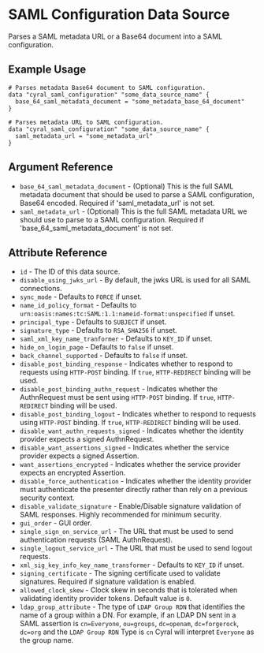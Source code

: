# SAML Configuration Data Source

Parses a SAML metadata URL or a Base64 document into a SAML configuration.

## Example Usage

```hcl
# Parses metadata Base64 document to SAML configuration.
data "cyral_saml_configuration" "some_data_source_name" {
  base_64_saml_metadata_document = "some_metadata_base_64_document"
}

# Parses metadata URL to SAML configuration.
data "cyral_saml_configuration" "some_data_source_name" {
  saml_metadata_url = "some_metadata_url"
}
```

## Argument Reference

* `base_64_saml_metadata_document` - (Optional) This is the full SAML metadata document that should be used to parse a SAML configuration, Base64 encoded. Required if 'saml_metadata_url' is not set.
* `saml_metadata_url` - (Optional) This is the full SAML metadata URL we should use to parse to a SAML configuration. Required if 'base_64_saml_metadata_document' is not set.

## Attribute Reference

* `id` - The ID of this data source.
* `disable_using_jwks_url` - By default, the jwks URL is used for all SAML connections.
* `sync_mode` - Defaults to `FORCE` if unset.
* `name_id_policy_format` - Defaults to `urn:oasis:names:tc:SAML:1.1:nameid-format:unspecified` if unset.
* `principal_type` - Defaults to `SUBJECT` if unset.
* `signature_type` - Defaults to `RSA_SHA256` if unset.
* `saml_xml_key_name_tranformer` - Defaults to `KEY_ID` if unset.
* `hide_on_login_page` - Defaults to `false` if unset.
* `back_channel_supported` - Defaults to `false` if unset.
* `disable_post_binding_response` - Indicates whether to respond to requests using `HTTP-POST` binding. If `true`, `HTTP-REDIRECT` binding will be used.
* `disable_post_binding_authn_request` - Indicates whether the AuthnRequest must be sent using `HTTP-POST` binding. If `true`, `HTTP-REDIRECT` binding will be used.
* `disable_post_binding_logout` - Indicates whether to respond to requests using `HTTP-POST` binding. If `true`, `HTTP-REDIRECT` binding will be used.
* `disable_want_authn_requests_signed` - Indicates whether the identity provider expects a signed AuthnRequest.
* `disable_want_assertions_signed` - Indicates whether the service provider expects a signed Assertion.
* `want_assertions_encrypted` - Indicates whether the service provider expects an encrypted Assertion.
* `disable_force_authentication` - Indicates whether the identity provider must authenticate the presenter directly rather than rely on a previous security context.
* `disable_validate_signature` - Enable/Disable signature validation of SAML responses. Highly recommended for minimum security.
* `gui_order` - GUI order.
* `single_sign_on_service_url` - The URL that must be used to send authentication requests (SAML AuthnRequest).
* `single_logout_service_url` - The URL that must be used to send logout requests.
* `xml_sig_key_info_key_name_transformer` - Defaults to `KEY_ID` if unset.
* `signing_certificate` - The signing certificate used to validate signatures. Required if signature validation is enabled.
* `allowed_clock_skew` - Clock skew in seconds that is tolerated when validating identity provider tokens. Default value is `0`.
* `ldap_group_attribute` - The type of `LDAP Group RDN` that identifies the name of a group within a DN. For example, if an LDAP DN sent in a SAML assertion is `cn=Everyone`, `ou=groups`, `dc=openam`, `dc=forgerock`, `dc=org` and the `LDAP Group RDN` Type is `cn` Cyral will interpret `Everyone` as the group name.
